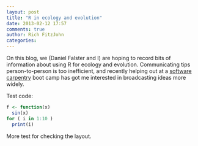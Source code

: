 ```yaml
---
layout: post
title: "R in ecology and evolution"
date: 2013-02-12 17:57
comments: true
author: Rich FitzJohn
categories: 
---
```


On this blog, we (Daniel Falster and I) are hoping to record bits of
information about using R for ecology and evolution.  Communicating
tips person-to-person is too inefficient, and recently helping out at
a [software carpentry](http://software-carpentry.org) boot camp has
got me interested in broadcasting ideas more widely.

Test code:

```r
f <- function(x)
  sin(x)
for ( i in 1:10 )
  print(i)
```

More test for checking the layout.

